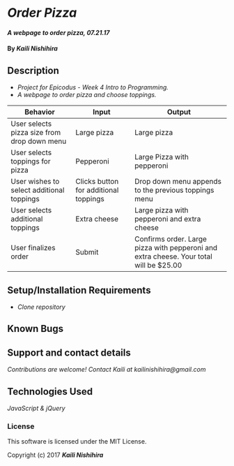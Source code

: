 # _Order Pizza_

#### _A webpage to order pizza, 07.21.17_

#### By _**Kaili Nishihira**_

## Description

* _Project for Epicodus - Week 4 Intro to Programming._
* _A webpage to order pizza and choose toppings._

| Behavior  | Input  | Output  |
|---|---|---|
| User selects pizza size from drop down menu  | Large pizza | Large pizza  |
|  User selects toppings for pizza | Pepperoni  |  Large Pizza with pepperoni |
| User wishes to select additional toppings | Clicks button for additional toppings | Drop down menu appends to the previous toppings menu |
| User selects additional toppings | Extra cheese | Large pizza with pepperoni and extra cheese |
| User finalizes order | Submit  | Confirms order. Large pizza with pepperoni and extra cheese. Your total will be $25.00 |


## Setup/Installation Requirements

* _Clone repository_

## Known Bugs

## Support and contact details

_Contributions are welcome! Contact Kaili at kailinishihira@gmail.com_

## Technologies Used

_JavaScript & jQuery_

### License

This software is licensed under the MIT License.

Copyright (c) 2017 **_Kaili Nishihira_**
